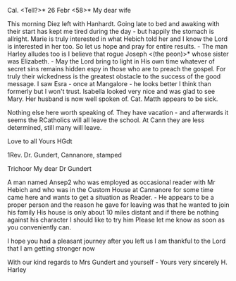  Cal. <Tell?>* 26 Febr <58>*
My dear wife

This morning Diez left with Hanhardt. Going late to bed and awaking with their start has kept me tired during the day - but happily the stomach is allright. Marie is truly interested in what Hebich told her and I know the Lord is interested in her too. So let us hope and pray for entire results. - The man Harley alludes too is I believe that rogue Joseph <(the peon)>* whose sister was Elizabeth. - May the Lord bring to light in His own time whatever of secret sins remains hidden espy in those who are to preach the gospel. For truly their wickedness is the greatest obstacle to the success of the good message. I saw Esra - once at Mangalore - he looks better I think than formerly but I won't trust. Isabella looked very nice and was glad to see Mary. Her husband is now well spoken of. Cat. Matth appears to be sick.

Nothing else here worth speaking of. They have vacation - and afterwards it seems the RCatholics will all leave the school. At Cann they are less determined, still many will leave.

Love to all
 Yours HGdt



1Rev. Dr. Gundert, Cannanore, stamped

 Trichoor
My dear Dr Gundert

A man named Ansep2 who was employed as occasional reader with Mr Hebich and who was in the Custom House at Cannanore for some time came here and wants to get a situation as Reader. - He appears to be a proper person and the reason he gave for leaving was that he wanted to join his family His house is only about 10 miles distant and if there be nothing against his character I should like to try him Please let me know as soon as you conveniently can.

I hope you had a pleasant journey after you left us I am thankful to the Lord that I am getting stronger now

With our kind regards to Mrs Gundert and yourself -
 Yours very sincerely
 H. Harley

